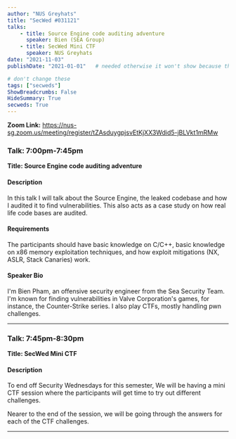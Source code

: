 ```yaml
---
author: "NUS Greyhats"
title: "SecWed #031121"
talks:
    - title: Source Engine code auditing adventure
      speaker: Bien (SEA Group)
    - title: SecWed Mini CTF
      speaker: NUS Greyhats
date: "2021-11-03"
publishDate: "2021-01-01"   # needed otherwise it won't show because the date is in the future

# don't change these
tags: ["secweds"]
ShowBreadcrumbs: False
HideSummary: True
secweds: True
---
```


**Zoom Link:** https://nus-sg.zoom.us/meeting/register/tZAsduygpjsvEtKjXX3Wdid5-jBLVkt1mRMw

### Talk: 7:00pm-7:45pm
**Title: Source Engine code auditing adventure**

#### Description
In this talk I will talk about the Source Engine, the leaked codebase and how I audited it to find vulnerabilities. This also acts as a case study on how real life code bases are audited.

#### Requirements
The participants should have basic knowledge on C/C++, basic knowledge on x86 memory exploitation techniques, and how exploit mitigations (NX, ASLR, Stack Canaries) work.

#### Speaker Bio
I'm Bien Pham, an offensive security engineer from the Sea Security Team. I'm known for finding vulnerabilities in Valve Corporation's games, for instance, the Counter-Strike series. I also play CTFs, mostly handling pwn challenges.

----

### Talk: 7:45pm-8:30pm
**Title: SecWed Mini CTF**

#### Description
To end off Security Wednesdays for this semester, We will be having a mini CTF session where the participants will get time to try out different challenges.

Nearer to the end of the session, we will be going through the answers for each of the CTF challenges.

----
